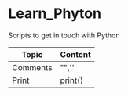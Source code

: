 # Learn_Phyton
Scripts to get in touch with Python

|Topic|Content  |
|--|--|
| Comments | "",'' |
| Print | print() |
